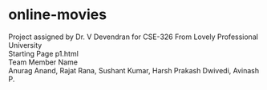 # online-movies
Project assigned by Dr. V Devendran for CSE-326 From Lovely Professional University<br>
Starting Page p1.html<br>
Team Member Name<br>
 Anurag Anand,
 Rajat Rana,
 Sushant Kumar,
 Harsh Prakash Dwivedi,
 Avinash P.
